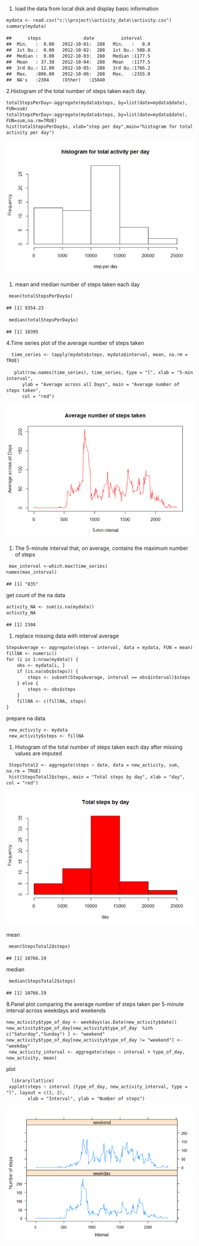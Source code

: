 1.  load the data from local disk and display basic information

<!-- -->

    mydata <- read.csv("c:\\project\\activity_data\\activity.csv")
    summary(mydata)

    ##      steps                date          interval     
    ##  Min.   :  0.00   2012-10-01:  288   Min.   :   0.0  
    ##  1st Qu.:  0.00   2012-10-02:  288   1st Qu.: 588.8  
    ##  Median :  0.00   2012-10-03:  288   Median :1177.5  
    ##  Mean   : 37.38   2012-10-04:  288   Mean   :1177.5  
    ##  3rd Qu.: 12.00   2012-10-05:  288   3rd Qu.:1766.2  
    ##  Max.   :806.00   2012-10-06:  288   Max.   :2355.0  
    ##  NA's   :2304     (Other)   :15840

2.Histogram of the total number of steps taken each day.

    totalStepsPerDay<-aggregate(mydata$steps, by=list(date=mydata$date), FUN=sum)
    totalStepsPerDay<-aggregate(mydata$steps, by=list(date=mydata$date), FUN=sum,na.rm=TRUE)
    hist(totalStepsPerDay$x, xlab="step per day",main="histogram for total activity per day")

![](PA1_template_files/figure-markdown_strict/unnamed-chunk-2-1.png)

1.  mean and median number of steps taken each day

<!-- -->

     mean(totalStepsPerDay$x)

    ## [1] 9354.23

     median(totalStepsPerDay$x)

    ## [1] 10395

4.Time series plot of the average number of steps taken

      time_series <- tapply(mydata$steps, mydata$interval, mean, na.rm = TRUE)
      
       plot(row.names(time_series), time_series, type = "l", xlab = "5-min interval", 
          ylab = "Average across all Days", main = "Average number of steps taken", 
          col = "red")

![](PA1_template_files/figure-markdown_strict/unnamed-chunk-4-1.png)

1.  The 5-minute interval that, on average, contains the maximum number
    of steps

<!-- -->

     max_interval <-which.max(time_series)
    names(max_interval)

    ## [1] "835"

get count of the na data

    activity_NA <- sum(is.na(mydata))
    activity_NA

    ## [1] 2304

1.  replace missing data with interval average

<!-- -->

    StepsAverage <- aggregate(steps ~ interval, data = mydata, FUN = mean)
    fillNA <- numeric()
    for (i in 1:nrow(mydata)) {
        obs <- mydata[i, ]
        if (is.na(obs$steps)) {
            steps <- subset(StepsAverage, interval == obs$interval)$steps
        } else {
            steps <- obs$steps
        }
        fillNA <- c(fillNA, steps)
    }

prepare na data

     new_activity <- mydata
     new_activity$steps <- fillNA

1.  Histogram of the total number of steps taken each day after missing
    values are imputed

<!-- -->

     StepsTotal2 <- aggregate(steps ~ date, data = new_activity, sum, na.rm = TRUE)
     hist(StepsTotal2$steps, main = "Total steps by day", xlab = "day", col = "red")

![](PA1_template_files/figure-markdown_strict/unnamed-chunk-9-1.png)

mean

     mean(StepsTotal2$steps)

    ## [1] 10766.19

median

     median(StepsTotal2$steps)

    ## [1] 10766.19

8.Panel plot comparing the average number of steps taken per 5-minute
interval across weekdays and weekends

    new_activity$type_of_day <- weekdays(as.Date(new_activity$date))
    new_activity$type_of_day[new_activity$type_of_day  %in% c("Saturday","Sunday") ] <- "weekend"
    new_activity$type_of_day[new_activity$type_of_day != "weekend"] <- "weekday"
     new_activity_interval <- aggregate(steps ~ interval + type_of_day, new_activity, mean)

plot

      library(lattice)
     xyplot(steps ~ interval |type_of_day, new_activity_interval, type = "l", layout = c(1, 2), 
            xlab = "Interval", ylab = "Number of steps")

![](PA1_template_files/figure-markdown_strict/unnamed-chunk-13-1.png)
